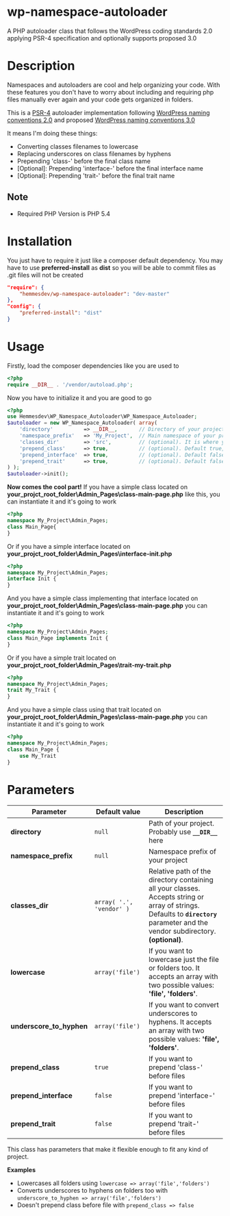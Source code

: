 # wp-namespace-autoloader
A PHP autoloader class that follows the WordPress coding standards 2.0 applying PSR-4 specification and optionally supports proposed 3.0 

**Description**
=====================
Namespaces and autoloaders are cool and help organizing your code. With these features you don't have to worry about including and requiring php files manually ever again and your code gets organized in folders.

This is a [PSR-4](http://www.php-fig.org/psr/psr-4/) autoloader implementation following [WordPress naming conventions 2.0](https://make.wordpress.org/core/handbook/best-practices/coding-standards/php/#naming-conventions) and proposed [WordPress naming conventions 3.0](https://make.wordpress.org/core/2020/03/20/updating-the-coding-standards-for-modern-php)

It means I'm doing these things:
* Converting classes filenames to lowercase 
* Replacing underscores on class filenames by hyphens
* Prepending 'class-' before the final class name
* [Optional]: Prepending 'interface-' before the final interface name
* [Optional]: Prepending 'trait-' before the final trait name

**Note**
-------------
* Required PHP Version is PHP 5.4 


**Installation**
=====================
You just have to require it just like a composer default dependency. You may have to use **preferred-install** as **dist** so you will be able to commit files as .git files will not be created

```json
"require": {	
	"hemmesdev/wp-namespace-autoloader": "dev-master"
},
"config": {
	"preferred-install": "dist"
}
```

**Usage**
===============
Firstly, load the composer dependencies like you are used to

```php
<?php
require __DIR__ . '/vendor/autoload.php';
```

Now you have to initialize it and you are good to go

```php
<?php
use Hemmesdev\WP_Namespace_Autoloader\WP_Namespace_Autoloader;
$autoloader = new WP_Namespace_Autoloader( array(    
	'directory'          => __DIR__,       // Directory of your project. It can be your theme or plugin. Defaults to __DIR__ (probably your best bet). 	
	'namespace_prefix'   => 'My_Project',  // Main namespace of your project. E.g My_Project\Admin\Tests should be My_Project. Defaults to the namespace of the instantiating file.	
	'classes_dir'        => 'src',         // (optional). It is where your namespaced classes are located inside your project. If your classes are in the root level, leave this empty. If they are located on 'src' folder, write 'src' here 
	'prepend_class'      => true,          // (optional). Default true, prepends class- before the final class name 
	'prepend_interface'  => true,          // (optional). Default false, prepends interface- before the final interface name 
	'prepend_trait'      => true,          // (optional). Default false, prepends trait- before the final trait name 
) );
$autoloader->init();
```

**Now comes the cool part!**
If you have a simple class located on **your_projct_root_folder\Admin_Pages\class-main-page.php**
like this, you can instantiate it and it's going to work
```php
<?php
namespace My_Project\Admin_Pages;
class Main_Page{
}

```
Or if you have a simple interface located on **your_projct_root_folder\Admin_Pages\interface-init.php**
```php
<?php
namespace My_Project\Admin_Pages;
interface Init {
}

```
And you have a simple class implementing that interface located on **your_projct_root_folder\Admin_Pages\class-main-page.php**
you can instantiate it and it's going to work

```php
<?php
namespace My_Project\Admin_Pages;
class Main_Page implements Init {
}
```
Or if you have a simple trait located on **your_projct_root_folder\Admin_Pages\trait-my-trait.php**
```php
<?php
namespace My_Project\Admin_Pages;
trait My_Trait {
}
```
And you have a simple class using that trait located on **your_projct_root_folder\Admin_Pages\class-main-page.php**
you can instantiate it and it's going to work
```php
<?php
namespace My_Project\Admin_Pages;
class Main_Page {
    use My_Trait
}
```

**Parameters**
===============

Parameter | Default value | Description
------------ | ------------- | ------------
**directory** | ```null``` | Path of your project. Probably use **```__DIR__```** here
**namespace_prefix** | ```null``` | Namespace prefix of your project
**classes_dir** | ```array( '.', 'vendor' )``` | Relative path of the directory containing all your classes. Accepts string or array of strings. Defaults to **`directory`** parameter and the vendor subdirectory.  **(optional)**.
**lowercase** | ```array('file')``` | If you want to lowercase just the file or folders too. It accepts an array with two possible values: **'file', 'folders'**.
**underscore_to_hyphen** | ```array('file')``` | If you want to convert underscores to hyphens. It accepts an array with two possible values: **'file',  'folders'**.
**prepend_class** | ```true``` | If you want to prepend 'class-' before files
**prepend_interface** | ```false``` | If you want to prepend 'interface-' before files
**prepend_trait** | ```false``` | If you want to prepend 'trait-' before files

This class has parameters that make it flexible enough to fit any kind of project.

**Examples**
* Lowercases all folders using `lowercase => array('file','folders')`
* Converts underscores to hyphens on folders too with `underscore_to_hyphen => array('file','folders')`
* Doesn't prepend class before file with `prepend_class => false`
